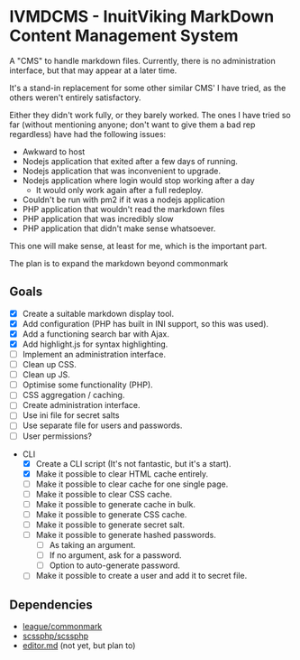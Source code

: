 # IVMDCMS - InuitViking MarkDown Content Management System

A "CMS" to handle markdown files. Currently, there is no administration interface, but that may appear at a later time.

It's a stand-in replacement for some other similar CMS' I have tried, as the others weren't entirely satisfactory.

Either they didn't work fully, or they barely worked.
The ones I have tried so far (without mentioning anyone; don't want to give them a bad rep regardless) have had the following issues:
 - Awkward to host
 - Nodejs application that exited after a few days of running.
 - Nodejs application that was inconvenient to upgrade.
 - Nodejs application where login would stop working after a day
   - It would only work again after a full redeploy.
 - Couldn't be run with pm2 if it was a nodejs application
 - PHP application that wouldn't read the markdown files
 - PHP application that was incredibly slow
 - PHP application that didn't make sense whatsoever.

This one will make sense, at least for me, which is the important part.

The plan is to expand the markdown beyond commonmark

## Goals
 - [x] Create a suitable markdown display tool.
 - [x] Add configuration (PHP has built in INI support, so this was used).
 - [x] Add a functioning search bar with Ajax.
 - [x] Add highlight.js for syntax highlighting.
 - [ ] Implement an administration interface.
 - [ ] Clean up CSS.
 - [ ] Clean up JS.
 - [ ] Optimise some functionality (PHP).
 - [ ] CSS aggregation / caching.
 - [ ] Create administration interface.
 - [ ] Use ini file for secret salts
 - [ ] Use separate file for users and passwords.
 - [ ] User permissions?
 - CLI
   - [x] Create a CLI script (It's not fantastic, but it's a start).
   - [x] Make it possible to clear HTML cache entirely.
   - [ ] Make it possible to clear cache for one single page.
   - [ ] Make it possible to clear CSS cache.
   - [ ] Make it possible to generate cache in bulk.
   - [ ] Make it possible to generate CSS cache.
   - [ ] Make it possible to generate secret salt.
   - [ ] Make it possible to generate hashed passwords. 
      - [ ] As taking an argument.
      - [ ] If no argument, ask for a password.
      - [ ] Option to auto-generate password.
   - [ ] Make it possible to create a user and add it to secret file.

## Dependencies
- [league/commonmark](https://github.com/thephpleague/commonmark)
- [scssphp/scssphp](https://scssphp.github.io/scssphp/)
- [editor.md](https://github.com/pandao/editor.md) (not yet, but plan to)